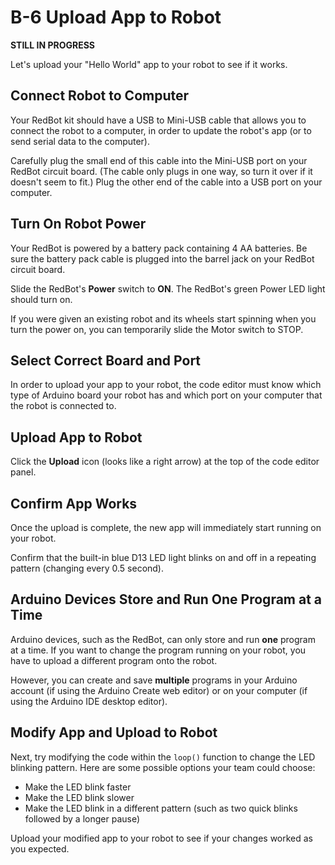 # B-6 Upload App to Robot

**STILL IN PROGRESS**

Let's upload your "Hello World" app to your robot to see if it works.

## Connect Robot to Computer

Your RedBot kit should have a USB to Mini-USB cable that allows you to connect the robot to a computer, in order to update the robot's app \(or to send serial data to the computer\).

Carefully plug the small end of this cable into the Mini-USB port on your RedBot circuit board. \(The cable only plugs in one way, so turn it over if it doesn't seem to fit.\) Plug the other end of the cable into a USB port on your computer.

## Turn On Robot Power

Your RedBot is powered by a battery pack containing 4 AA batteries. Be sure the battery pack cable is plugged into the barrel jack on your RedBot circuit board.

Slide the RedBot's **Power** switch to **ON**. The RedBot's green Power LED light should turn on.

If you were given an existing robot and its wheels start spinning when you turn the power on, you can temporarily slide the Motor switch to STOP.

## Select Correct Board and Port

In order to upload your app to your robot, the code editor must know which type of Arduino board your robot has and which port on your computer that the robot is connected to.



## Upload App to Robot

Click the **Upload** icon \(looks like a right arrow\) at the top of the code editor panel.

## Confirm App Works

Once the upload is complete, the new app will immediately start running on your robot.

Confirm that the built-in blue D13 LED light blinks on and off in a repeating pattern \(changing every 0.5 second\).

## Arduino Devices Store and Run One Program at a Time

Arduino devices, such as the RedBot, can only store and run **one** program at a time. If you want to change the program running on your robot, you have to upload a different program onto the robot.

However, you can create and save **multiple** programs in your Arduino account \(if using the Arduino Create web editor\) or on your computer \(if using the Arduino IDE desktop editor\).

## Modify App and Upload to Robot

Next, try modifying the code within the `loop()` function to change the LED blinking pattern. Here are some possible options your team could choose:

* Make the LED blink faster
* Make the LED blink slower
* Make the LED blink in a different pattern \(such as two quick blinks followed by a longer pause\)

Upload your modified app to your robot to see if your changes worked as you expected.

